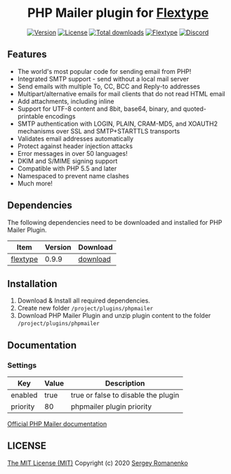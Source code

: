 <h1 align="center">PHP Mailer plugin for <a href="http://flextype.org/">Flextype</a></h1>

<p align="center">
<a href="https://github.com/flextype-plugins/phpmailer/releases"><img alt="Version" src="https://img.shields.io/github/release/flextype-plugins/phpmailer.svg?label=version&color=black"></a> <a href="https://github.com/flextype-plugins/phpmailer"><img src="https://img.shields.io/badge/license-MIT-blue.svg?color=black" alt="License"></a> <a href="https://github.com/flextype-plugins/phpmailer"><img src="https://img.shields.io/github/downloads/flextype-plugins/phpmailer/total.svg?color=black" alt="Total downloads"></a> <a href="https://github.com/flextype/flextype"><img src="https://img.shields.io/badge/Flextype-0.9.9-green.svg" alt="Flextype"></a> <a href=""><img src="https://img.shields.io/discord/423097982498635778.svg?logo=discord&color=black&label=Discord%20Chat" alt="Discord"></a>
</p>

## Features

* The world's most popular code for sending email from PHP!
* Integrated SMTP support - send without a local mail server
* Send emails with multiple To, CC, BCC and Reply-to addresses
* Multipart/alternative emails for mail clients that do not read HTML email
* Add attachments, including inline
* Support for UTF-8 content and 8bit, base64, binary, and quoted-printable encodings
* SMTP authentication with LOGIN, PLAIN, CRAM-MD5, and XOAUTH2 mechanisms over SSL and SMTP+STARTTLS transports
* Validates email addresses automatically
* Protect against header injection attacks
* Error messages in over 50 languages!
* DKIM and S/MIME signing support
* Compatible with PHP 5.5 and later
* Namespaced to prevent name clashes
* Much more!

## Dependencies

The following dependencies need to be downloaded and installed for PHP Mailer Plugin.

| Item | Version | Download |
|---|---|---|
| [flextype](https://github.com/flextype/flextype) | 0.9.9 | [download](https://github.com/flextype/flextype/releases) |

## Installation

1. Download & Install all required dependencies.
2. Create new folder `/project/plugins/phpmailer`
3. Download PHP Mailer Plugin and unzip plugin content to the folder `/project/plugins/phpmailer`

## Documentation

### Settings

| Key | Value | Description |
|---|---|---|
| enabled | true | true or false to disable the plugin |
| priority | 80 | phpmailer plugin priority |

[Official PHP Mailer documentation](https://github.com/PHPMailer/PHPMailer)

## LICENSE
[The MIT License (MIT)](https://github.com/flextype-plugins/phpmailer/blob/master/LICENSE.txt)
Copyright (c) 2020 [Sergey Romanenko](https://github.com/Awilum)
